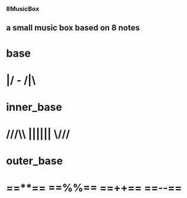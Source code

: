 ### 8MusicBox
## a small music box based on 8 notes
# base
# \|/ _-_ /|\
 
# inner_base
# ///\\\  ||||||  \\\/// 

# outer_base 
# ==**==  ==%%==  ==++==  ==--== 
